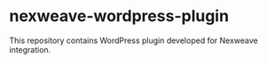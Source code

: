 # nexweave-wordpress-plugin
This repository contains WordPress plugin developed for Nexweave integration.
